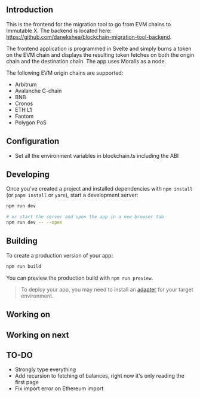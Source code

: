 ## Introduction
This is the frontend for the migration tool to go from EVM chains to Immutable X. The backend is located here: https://github.com/danekshea/blockchain-migration-tool-backend.

The frontend application is programmed in Svelte and simply burns a token on the EVM chain and displays the resulting token fetches on both the origin chain and the destination chain. The app uses Moralis as a node.

The following EVM origin chains are supported:
* Arbitrum
* Avalanche C-chain
* BNB
* Cronos
* ETH L1
* Fantom
* Polygon PoS

## Configuration
* Set all the environment variables in blockchain.ts including the ABI

## Developing

Once you've created a project and installed dependencies with `npm install` (or `pnpm install` or `yarn`), start a development server:

```bash
npm run dev

# or start the server and open the app in a new browser tab
npm run dev -- --open
```

## Building

To create a production version of your app:

```bash
npm run build
```

You can preview the production build with `npm run preview`.

> To deploy your app, you may need to install an [adapter](https://kit.svelte.dev/docs/adapters) for your target environment.

## Working on

## Working on next

## TO-DO
* Strongly type everything
* Add recursion to fetching of balances, right now it's only reading the first page
* Fix import error on Ethereum import
